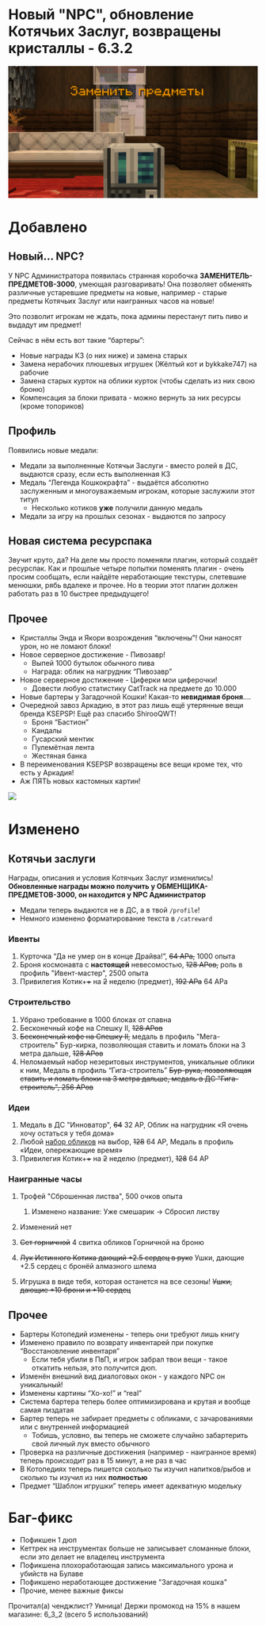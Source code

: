 # Новый "NPC", обновление Котячьих Заслуг, возвращены кристаллы - 6.3.2

![Превью](/assets/updates/6_3_2/preview.png)

# Добавлено

## Новый… NPC?

У NPC Администратора появилась странная коробочка **ЗАМЕНИТЕЛЬ-ПРЕДМЕТОВ-3000**, умеющая разговаривать! Она позволяет обменять различные устаревшие предметы на новые, например - старые предметы Котячьих Заслуг или наигранных часов на новые!

Это позволит игрокам не ждать, пока админы перестанут пить пиво и выдадут им предмет!

Сейчас в нём есть вот такие “бартеры”:

- Новые награды КЗ (о них ниже) и замена старых
- Замена нерабочих плюшевых игрушек (Жёлтый кот и bykkake747) на рабочие
- Замена старых курток на облики курток (чтобы сделать из них свою броню)
- Компенсация за блоки привата - можно вернуть за них ресурсы (кроме топориков)

## Профиль

Появились новые медали:

- Медали за выполненные Котячьи Заслуги - вместо ролей в ДС, выдаются сразу, если есть выполненная КЗ
- Медаль “Легенда Кошкокрафта” - выдаётся абсолютно заслуженным и многоуважаемым игрокам, которые заслужили этот титул
    - Несколько котиков **уже** получили данную медаль
- Медали за игру на прошлых сезонах - выдаются по запросу

## **Новая система ресурспака**

Звучит круто, да? На деле мы просто поменяли плагин, который создаёт ресурспак. Как и прошлые четыре попытки поменять плагин - очень просим сообщать, если найдёте неработающие текстуры, слетевшие менюшки, рябь вдалеке и прочее. Но в теории этот плагин должен работать раз в 10 быстрее предыдущего!

## Прочее

- Кристаллы Энда и Якори возрождения “включены”! Они наносят урон, но не ломают блоки!
- Новое серверное достижение - Пивозавр!
    - Выпей 1000 бутылок обычного пива
    - Награда: облик на нагрудник “Пивозавр”
- Новое серверное достижение - Циферки мои циферочки!
    - Довести любую статистику CatTrack на предмете до 10.000
- Новые бартеры у Загадочной Кошки! Какая-то **невидимая броня**….
- Очередной завоз Аркадию, в этот раз лишь ещё утерянные вещи бренда KSEPSP! Ещё раз спасибо ShirooQWT!
    - Броня “Бастион”
    - Кандалы
    - Гусарский ментик
    - Пулемётная лента
    - Жестяная банка
- В переименования KSEPSP возвращены все вещи кроме тех, что есть у Аркадия!
- Аж ПЯТЬ новых кастомных картин!
<Image src="/assets/updates/6_3_2/paintings.png" preview />

# Изменено

## Котячьи заслуги

Награды, описания и условия Котячьих Заслуг изменились! **Обновленные награды можно получить у ОБМЕНЩИКА-ПРЕДМЕТОВ-3000, он находится у NPC Администратор**

- Медали теперь выдаются не в ДС, а в твой `/profile`!
- Немного изменено форматирование текста в `/catreward`

### Ивенты

1. Курточка “Да не умер он в конце Драйва!”, ~~64 АРа,~~ 1000 опыта
2. Броня космонавта с **настоящей** невесомостью, ~~128 АРов,~~ роль в профиль "Ивент-мастер", 2500 опыта
3. Привилегия Котик+~~+~~ на ~~2~~ неделю (предмет), ~~192 АРа~~ 64 АРа

### Строительство

1. Убрано требование в 1000 блоках от спавна
2. Бесконечный кофе на Спешку II, ~~128 АРов~~
3. ~~Бесконечный кофе на Спешку II,~~ медаль в профиль "Мега-строитель" Бур-кирка, позволяющая ставить и ломать блоки на 3 метра дальше, ~~128 АРов~~
4. Неломаемый набор незеритовых инструментов, уникальные облики к ним, Медаль в профиль “Гига-строитель” ~~Бур-рука, позволяющая ставить и ломать блоки на 3 метра дальше, медаль в ДС "Гига-строитель", 256 АРов~~

### Идеи

1. Медаль в ДС "Инноватор", ~~64~~ 32 АР, Облик на нагрудник «Я очень хочу остаться у тебя дома»
2. Любой [набор обликов](https://wiki.catcraftmc.ru/info/donate) на выбор, ~~128~~ 64 АР, Медаль в профиль «Идеи, опережающие время»
3. Привилегия Котик+~~+~~ на ~~2~~ неделю (предмет), ~~128~~ 64 АР

### Наигранные часы

1. Трофей "Сброшенная листва", 500 очков опыта
    1. Изменено название: Уже смешарик → Сбросил листву

100. Изменений нет

300. ~~Сет горничной~~ 4 свитка обликов Горничной на броню

 500. ~~Лук Истинного Котика дающий +2.5 сердец в руке~~ Ушки, дающие +2.5 сердец с бронёй алмазного шлема

1. Игрушка в виде тебя, которая останется на все сезоны! ~~Ушки, дающие +10 брони и +10 сердец~~

## Прочее

- Бартеры Котопедий изменены - теперь они требуют лишь книгу
- Изменено правило по возврату инвентарей при покупке “Восстановление инвентаря”
    - Если тебя убили в ПвП, и игрок забрал твои вещи - такое откатить нельзя, это получится дюп.
- Изменён внешний вид диалоговых окон - у каждого NPC он уникальный!
- Изменены картины “Хо-хо!” и “real”
- Система бартера теперь более оптимизирована и крутая и вообще самая пиздатая
- Бартер теперь не забирает предметы с обликами, с зачарованиями или с внутренней информацией
    - Тобишь, условно, вы теперь не сможете случайно забартерить свой личный лук вместо обычного
- Проверка на различные достижения (например - наигранное время) теперь происходит раз в 15 минут, а не раз в час
- В Котопедиях теперь пишется сколько ты изучил напитков/рыбов и сколько ты изучил из них **полностью**
- Предмет “Шаблон игрушки” теперь имеет адекватную модельку

# Баг-фикс

- Пофикшен 1 дюп
- Кеттрек на инструментах больше не записывает сломанные блоки, если это делает не владелец инструмента
- Пофикшена плохоработающая запись максимального урона и убийств на Булаве
- Пофикшено неработающее достижение "Загадочная кошка"
- Прочие, менее важные фиксы

Прочитал(а) ченджлист? Умница! Держи промокод на 15% в нашем магазине: 6_3_2 (всего 5 использований)